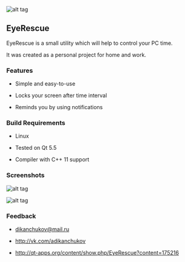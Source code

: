 ![alt tag](http://i.imgur.com/OhWH2K2.png?1)


## EyeRescue
EyeRescue is a small utility which will help to control your PC time.

It was created as a personal project for home and work.


### Features
* Simple and easy-to-use

* Locks your screen after time interval

* Reminds you by using notifications


### Build Requirements
* Linux

* Tested on Qt 5.5

* Compiler with C++ 11 support


### Screenshots
![alt tag](http://i.imgur.com/6AT684q.png?1)

![alt tag](http://i.imgur.com/96YC1VG.png?1)


### Feedback
* dikanchukov@mail.ru 

* http://vk.com/adikanchukov

* http://qt-apps.org/content/show.php/EyeRescue?content=175216
